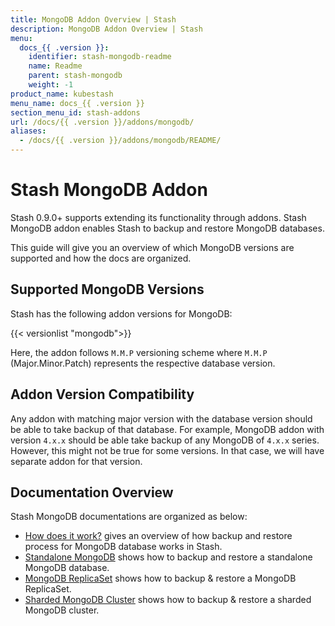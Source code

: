 ```yaml
---
title: MongoDB Addon Overview | Stash
description: MongoDB Addon Overview | Stash
menu:
  docs_{{ .version }}:
    identifier: stash-mongodb-readme
    name: Readme
    parent: stash-mongodb
    weight: -1
product_name: kubestash
menu_name: docs_{{ .version }}
section_menu_id: stash-addons
url: /docs/{{ .version }}/addons/mongodb/
aliases:
  - /docs/{{ .version }}/addons/mongodb/README/
---
```


# Stash MongoDB Addon

Stash 0.9.0+ supports extending its functionality through addons. Stash MongoDB addon enables Stash to backup and restore MongoDB databases.

This guide will give you an overview of which MongoDB versions are supported and how the docs are organized.

## Supported MongoDB Versions

Stash has the following addon versions for MongoDB:

{{< versionlist "mongodb">}}

Here, the addon follows `M.M.P` versioning scheme where `M.M.P` (Major.Minor.Patch) represents the respective database version.

## Addon Version Compatibility

Any addon with matching major version with the database version should be able to take backup of that database. For example, MongoDB addon with version `4.x.x` should be able take backup of any MongoDB of `4.x.x` series. However, this might not be true for some versions. In that case, we will have separate addon for that version.

## Documentation Overview

Stash MongoDB documentations are organized as below:

- [How does it work?](/docs/addons/mongodb/overview/index.md) gives an overview of how backup and restore process for MongoDB database works in Stash.
- [Standalone MongoDB](/docs/addons/mongodb/standalone/index.md) shows how to backup and restore a standalone MongoDB database.
- [MongoDB ReplicaSet](/docs/addons/mongodb/replicaset/index.md) shows how to backup & restore  a MongoDB ReplicaSet.
- [Sharded MongoDB Cluster](/docs/addons/mongodb/sharding/index.md) shows how to backup & restore a sharded MongoDB cluster.
